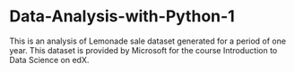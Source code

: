 # Data-Analysis-with-Python-1
This is an analysis of Lemonade sale dataset generated for a period of one year. This dataset is provided by Microsoft for the course Introduction to Data Science on edX.

